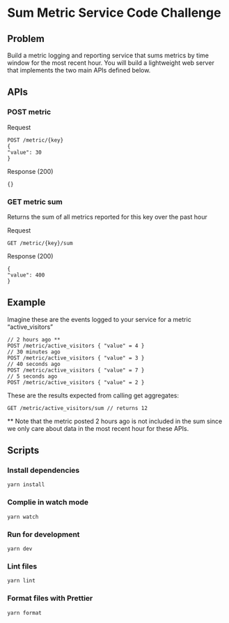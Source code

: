 # Sum Metric Service Code Challenge

## Problem

Build a metric logging and reporting service that sums metrics by time window for the most
recent hour. You will build a lightweight web server that implements the two main APIs defined
below.

## APIs

### POST metric

Request

```
POST /metric/{key}
{
"value": 30
}
```

Response (200)

```
{}
```

### GET metric sum

Returns the sum of all metrics reported for this key over the past hour

Request

```
GET /metric/{key}/sum
```

Response (200)

```
{
"value": 400
}
```

## Example

Imagine these are the events logged to your service for a metric “active_visitors”

```
// 2 hours ago **
POST /metric/active_visitors { "value" = 4 }
// 30 minutes ago
POST /metric/active_visitors { "value" = 3 }
// 40 seconds ago
POST /metric/active_visitors { "value" = 7 }
// 5 seconds ago
POST /metric/active_visitors { "value" = 2 }
```

These are the results expected from calling get aggregates:

```
GET /metric/active_visitors/sum // returns 12
```

\*\* Note that the metric posted 2 hours ago is not included in the sum since we only care about
data in the most recent hour for these APIs.

## Scripts

### Install dependencies

```
yarn install
```

### Complie in watch mode

```
yarn watch
```

### Run for development

```
yarn dev
```

### Lint files

```
yarn lint
```

### Format files with Prettier

```
yarn format
```
